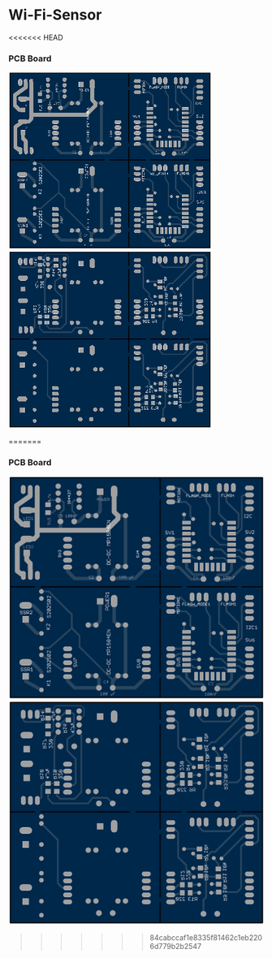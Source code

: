 # Wi-Fi-Sensor


<<<<<<< HEAD

### PCB Board

[![Top](/screenshots/PCB_top_th.png)](/screenshots/PCB_top.png)
[![Bottom](/screenshots/PCB_bottom_th.png)](/screenshots/PCB_bottom.png)

=======
### PCB Board
![PCB Top](/screenshots/PCB_top.png)
![PCB Bottom](/screenshots/PCB_bottom.png "PCB Board")
>>>>>>> 84cabccaf1e8335f81462c1eb2206d779b2b2547
